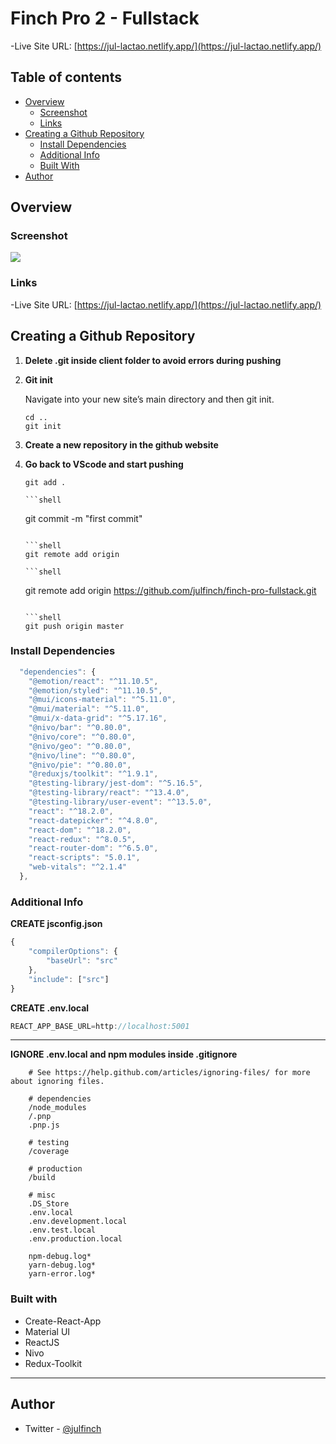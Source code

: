 # Finch Pro 2 - Fullstack
  -Live Site URL: [https://jul-lactao.netlify.app/](https://jul-lactao.netlify.app/)
  
  
## Table of contents

- [Overview](#overview)
  - [Screenshot](#screenshot)
  - [Links](#links)
- [Creating a Github Repository](#repo)
  - [Install Dependencies](#dependencies)
  - [Additional Info](#additional-info)
  - [Built With](#built-with)
- [Author](#author)

## Overview

### Screenshot

![](./_readme_img/portfolio.png)

### Links

  -Live Site URL: [https://jul-lactao.netlify.app/](https://jul-lactao.netlify.app/)

## Creating a Github Repository
1.  **Delete .git inside client folder to avoid errors during pushing**
1.  **Git init**

    Navigate into your new site’s main directory and then git init.

    ```shell
    cd ..
    git init
    ```

1.  **Create a new repository in the github website**
1.  **Go back to VScode and start pushing**

    ```shell
    git add .
    ```

        ```shell
    git commit -m "first commit"
    ```

    ```shell
    git remote add origin
    ```

        ```shell
    git remote add origin https://github.com/julfinch/finch-pro-fullstack.git
    ```

    ```shell
    git push origin master
    ```

### Install Dependencies

```js
  "dependencies": {
    "@emotion/react": "^11.10.5",
    "@emotion/styled": "^11.10.5",
    "@mui/icons-material": "^5.11.0",
    "@mui/material": "^5.11.0",
    "@mui/x-data-grid": "^5.17.16",
    "@nivo/bar": "^0.80.0",
    "@nivo/core": "^0.80.0",
    "@nivo/geo": "^0.80.0",
    "@nivo/line": "^0.80.0",
    "@nivo/pie": "^0.80.0",
    "@reduxjs/toolkit": "^1.9.1",
    "@testing-library/jest-dom": "^5.16.5",
    "@testing-library/react": "^13.4.0",
    "@testing-library/user-event": "^13.5.0",
    "react": "^18.2.0",
    "react-datepicker": "^4.8.0",
    "react-dom": "^18.2.0",
    "react-redux": "^8.0.5",
    "react-router-dom": "^6.5.0",
    "react-scripts": "5.0.1",
    "web-vitals": "^2.1.4"
  },
```

### Additional Info

**CREATE jsconfig.json**
```js
{
    "compilerOptions": {
        "baseUrl": "src"
    },
    "include": ["src"]
}
```

**CREATE .env.local**
```js
REACT_APP_BASE_URL=http://localhost:5001
```
---

**IGNORE .env.local and npm modules inside .gitignore**

```shell
    # See https://help.github.com/articles/ignoring-files/ for more about ignoring files.

    # dependencies
    /node_modules
    /.pnp
    .pnp.js

    # testing
    /coverage

    # production
    /build

    # misc
    .DS_Store
    .env.local
    .env.development.local
    .env.test.local
    .env.production.local

    npm-debug.log*
    yarn-debug.log*
    yarn-error.log*

```

### Built with

- Create-React-App
- Material UI
- ReactJS
- Nivo
- Redux-Toolkit

---
 
## Author

- Twitter - [@julfinch](https://www.twitter.com/julfinch)
